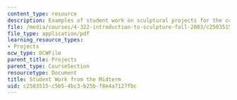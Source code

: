 ```yaml
---
content_type: resource
description: Examples of student work on sculptural projects for the course.
file: /media/courses/4-322-introduction-to-sculpture-fall-2003/c2503515c5b54bc3b25bf8e4a7127fbc_sanjitmid.pdf
file_type: application/pdf
learning_resource_types:
- Projects
ocw_type: OCWFile
parent_title: Projects
parent_type: CourseSection
resourcetype: Document
title: Student Work from the Midterm
uid: c2503515-c5b5-4bc3-b25b-f8e4a7127fbc
---
```

